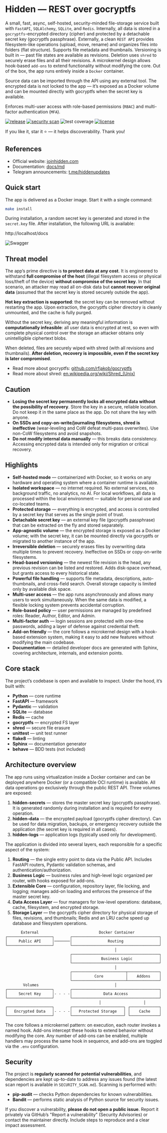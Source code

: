 # Hidden — REST over gocryptfs

A small, fast, async, self-hosted, security-minded file-storage service built with `FastAPI`, `SQLAlchemy`, `SQLite`, and `Redis`. Internally, all data is stored in a `gocryptfs`-encrypted directory (cipher) and protected by a detachable secret key (gocryptfs passphrase). Externally, a clean `REST API` provides filesystem-like operations (upload, move, rename) and organizes files into folders (flat structure). Supports file metadata and thumbnails. Versioning is built in — past file states are available as revisions. Deletion uses `shred` to securely erase files and all their revisions. A microkernel design allows hook-based `add-ons` to extend functionality without modifying the core. Out of the box, the app runs entirely inside a `Docker` container.

Source data can be imported through the API using any external tool. The encrypted data is not locked to the app — it’s exposed as a Docker volume and can be mounted directly with gocryptfs when the secret key is available.

Enforces multi-user access with role-based permissions (`RBAC`) and multi-factor authentication (`MFA`).

[![release](https://img.shields.io/github/v/tag/artabramov/hidden?sort=semver&label=release&color=2f81f7)](https://github.com/artabramov/hidden/blob/master/CHANGELOG.md)
[![security scan](https://img.shields.io/badge/security%20scan-2025--10--19-2f81f7)](https://github.com/artabramov/hidden/blob/master/SECURITY_SCAN.md)
![test coverage](https://img.shields.io/badge/test%20coverage-83%25-2f81f7)
[![license](https://img.shields.io/badge/license-Non--Commercial-2f81f7)](https://github.com/artabramov/hidden/blob/master/LICENSE)

If you like it, star it ⭐ — it helps discoverability. Thank you!

## References

- Official website: [joinhidden.com](https://joinhidden.com)
- Documentation: [docs/md](https://github.com/artabramov/hidden/blob/master/docs/md/index.md)
- Telegram announcements: [t.me/hiddenupdates](https://t.me/hiddenupdates)

## Quick start

The app is delivered as a Docker image. Start it with a single command:
```bash
make install
```

During installation, a random secret key is generated and stored in the `secret.key` file. After installation, the following URL is available:

http://localhost/docs

![Swagger](img/swagger.png)

## Threat model

The app’s prime directive is **to protect data at any cost**. It is engineered to withstand **full compromise of the host** (illegal filesystem access or physical loss/theft of the device) **without compromise of the secret key**. In that scenario, an attacker may read all on-disk data but **cannot recover original data** (assumed that the secret key is stored securely outside the app).

**Hot key extraction is supported**: the secret key can be removed without restarting the app. Upon extraction, the gocryptfs cipher directory is cleanly unmounted, and the cache is fully purged.

Without the secret key, deriving any meaningful information is **computationally infeasible**: all user data is encrypted at rest, so even with complete physical control over the storage an attacker obtains only unintelligible ciphertext blobs.

When deleted, files are securely wiped with shred (with all revisions and thumbnails). **After deletion, recovery is impossible, even if the secret key is later compromised**.

- Read more about gocryptfs: [github.com/rfjakob/gocryptfs](https://github.com/rfjakob/gocryptfs)
- Read more about shred: [en.wikipedia.org/wiki/Shred_(Unix)](https://en.wikipedia.org/wiki/Shred_(Unix))

## Caution

- **Losing the secret key permanently locks all encrypted data without the possibility of recovery**. Store the key in a secure, reliable location. Do not keep it in the same place as the app. Do not share the key with anyone.
- **On SSDs and copy-on-write/journaling filesystems, shred is ineffective** (wear-leveling and CoW defeat multi-pass overwrites). Use non-CoW filesystems and avoid snapshots.
- **Do not modify internal data manually** — this breaks data consistency. Accessing encrypted data is intended only for migration or critical recovery.

## Highlights

- **Self-hosted mode** — containerized with Docker, so it works on any hardware and operating system where a container runtime is available.
- **Isolated workspace** — no internet required. No external services, no background traffic, no analytics, no AI. For local workflows, all data is processed within the local environment — suitable for personal use and co-located teams.
- **Protected storage** — everything is encrypted, and access is controlled by a secret key that serves as the single point of trust.
- **Detachable secret key** — an external key file (gocryptfs passphrase) that can be extracted on the fly and stored separately.
- **App-agnostic volume** — the encrypted storage is exposed as a Docker volume; with the secret key, it can be mounted directly via gocryptfs or migrated to another instance of the app.
- **Irreversible deletion** — securely erases files by overwriting data multiple times to prevent recovery. Ineffective on SSDs or copy-on-write filesystems.
- **Head-based versioning** — the newest file revision is the head, any previous revision can be listed and restored. Adds disk-space overhead, but grants access to every historical state.
- **Powerful file handling** — supports file metadata, descriptions, auto-thumbnails, and cross-field search. Overall storage capacity is limited only by available disk space.
- **Multi-user access** — the app runs asynchronously and allows many users to work simultaneously. When the same data is modified, a flexible locking system prevents accidental corruption.
- **Role-based policy** — user permissions are managed by predefined roles: Reader, Author, Editor, and Admin.
- **Multi-factor auth** — login sessions are protected with one-time passwords, adding a layer of defense against credential theft.
- **Add-on friendly** — the core follows a microkernel design with a hook-based extension system, making it easy to add new features without modifying the main codebase.
- **Documentation** — detailed developer docs are generated with Sphinx, covering architecture, internals, and extension points.

## Core stack

The project’s codebase is open and available to inspect. Under the hood, it’s built with:

- **Python** — core runtime
- **FastAPI** — framework
- **Pydantic** — validation
- **SQLite** — database
- **Redis** — cache
- **gocryptfs** — encrypted FS layer
- **shred** — secure file erasure
- **unittest** — unit test runner
- **flake8** — linting
- **Sphinx** — documentation generator
- **behave** — BDD tests (not included)

## Architecture overview

The app runs using virtualization inside a Docker container and can be deployed anywhere Docker (or a compatible OCI runtime) is available. All data operations go exclusively through the public REST API. Three volumes are exposed:

1. **hidden-secrets** — stores the master secret key (gocryptfs passphrase). It is generated randomly during installation and is required for every operation.
2. **hidden-data** — the encrypted payload (gocryptfs cipher directory). Can be used for data migration, backups, or emergency recovery outside the application (the secret key is required in all cases).
3. **hidden-logs** — application logs (typically used only for development).

The application is divided into several layers, each responsible for a specific aspect of the system: 

1. **Routing** — the single entry point to data via the Public API. Includes FastAPI routers, Pydantic validation schemas, and authentication/authorization.
2. **Business Logic** — business rules and high-level logic organized per router, with hooks exposed for add-ons.
3. **Extensible Core** — configuration, repository layer, file locking, and logging; manages add-on loading and enforces the presence of the master secret key.
4. **Data Access Layer** — four managers for low-level operations: database, cache, filesystem, and encrypted storage.
5. **Storage Layer** — the gocryptfs cipher directory for physical storage of files, revisions, and thumbnails; Redis and an LRU cache speed up database and filesystem operations.

```
       External                           Docker Container
┌────────────────────┐       ┌───────────────────────────────────────┐
│     Public API     │───────│                Routing                │
└────────────────────┘       └───────────────────────────────────────┘
                                                 │
                             ┌───────────────────────────────────────┐
                             │             Business Logic            │
                             └───────────────────────────────────────┘
                                                 │
                             ┌────────────────────────┬──────────────┐
                             │          Core          │    Addons    │
                             └────────────────────────┴──────────────┘
        Volumes                                  │
┌────────────────────┐       ┌───────────────────────────────────────┐
│     Secret Key     │- - - -│              Data Access              │
└────────────────────┘       └───────────────────────────────────────┘
                                          │                   │
┌────────────────────┐       ┌───────────────────────┐ ┌─────────────┐
│   Encrypted Data   │- - - -│   Protected Storage   │ │    Cache    │
└────────────────────┘       └───────────────────────┘ └─────────────┘
```

The core follows a microkernel pattern: on execution, each router invokes a named hook. Add-ons intercept these hooks to extend behavior without modifying the core. Any number of add-ons can be enabled, multiple handlers may process the same hook in sequence, and add-ons are toggled via the `.env` configuration.

## Security

The project is **regularly scanned for potential vulnerabilities**, and dependencies are kept up-to-date to address any issues found (the latest scan report is available in `SECURITY_SCAN.md`). Scanning is performed with:

- **pip-audit** — checks Python dependencies for known vulnerabilities.
- **Bandit** — performs static analysis of Python source for security issues.

If you discover a vulnerability, **please do not open a public issue**. Report it privately via GitHub’s "Report a vulnerability" (Security Advisories) or contact the maintainer directly. Include steps to reproduce and a clear impact assessment.
